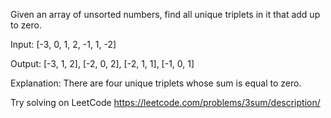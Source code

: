 Given an array of unsorted numbers, find all unique triplets in it that add up to zero.

Input: [-3, 0, 1, 2, -1, 1, -2]

Output: [-3, 1, 2], [-2, 0, 2], [-2, 1, 1], [-1, 0, 1]

Explanation: There are four unique triplets whose sum is equal to zero.


Try solving on LeetCode https://leetcode.com/problems/3sum/description/
